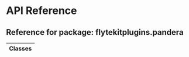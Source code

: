 # API Reference

## Reference for package: flytekitplugins.pandera

| Classes  |
| :------------- |
